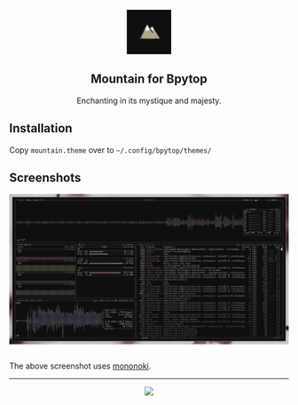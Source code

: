 <p align="center">
    <img src="/img/mountain.png" width="80" />
    <h2 align="center">Mountain for Bpytop</h2>
</p>

<p align="center">Enchanting in its mystique and majesty.</p>


## Installation
Copy `mountain.theme` over to `~/.config/bpytop/themes/`

## Screenshots
![Screenshot of bpytop](/img/bpytop.png)

The above screenshot uses [mononoki](https://madmalik.github.io/mononoki/). 

---

<p align="center">
    <a href="https://github.com/mountain-theme/Mountain/">
        <img src="https://github.com/lokesh-krishna/dotfiles/blob/main/images/inspired-by-mountain.svg" />
    </a>
</p>
